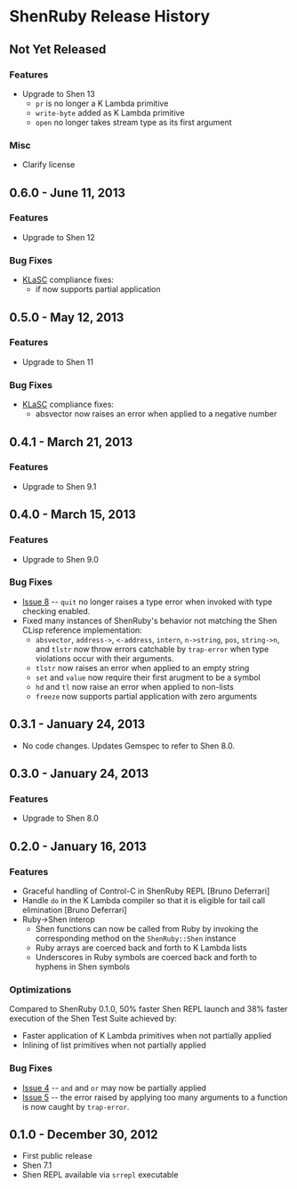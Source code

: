 # ShenRuby Release History

## Not Yet Released
### Features
- Upgrade to Shen 13
  - `pr` is no longer a K Lambda primitive
  - `write-byte` added as K Lambda primitive
  - `open` no longer takes stream type as its first argument

### Misc
- Clarify license

## 0.6.0 - June 11, 2013
### Features
- Upgrade to Shen 12

### Bug Fixes
- [KLaSC](https://github.com/gregspurrier/klasc) compliance fixes:
  - if now supports partial application

## 0.5.0 - May 12, 2013
### Features
- Upgrade to Shen 11

### Bug Fixes
- [KLaSC](https://github.com/gregspurrier/klasc) compliance fixes:
  - absvector now raises an error when applied to a negative number

## 0.4.1 - March 21, 2013
### Features
- Upgrade to Shen 9.1

## 0.4.0 - March 15, 2013
### Features
- Upgrade to Shen 9.0

### Bug Fixes
- [Issue 8](https://github.com/gregspurrier/shen-ruby/issues/8) -- `quit` no longer raises a type error when invoked with type checking enabled.
- Fixed many instances of ShenRuby's behavior not matching the Shen CLisp reference implementation:
  - `absvector`, `address->`, `<-address`, `intern`, `n->string`, `pos`, `string->n`, and `tlstr` now throw errors catchable by `trap-error` when type violations occur with their arguments.
  - `tlstr` now raises an error when applied to an empty string
  - `set` and `value` now require their first arugment to be a symbol
  - `hd` and `tl` now raise an error when applied to non-lists
  - `freeze` now supports partial application with zero arguments

## 0.3.1 - January 24, 2013
- No code changes. Updates Gemspec to refer to Shen 8.0.

## 0.3.0 - January 24, 2013
### Features
- Upgrade to Shen 8.0

## 0.2.0 - January 16, 2013
### Features
- Graceful handling of Control-C in ShenRuby REPL [Bruno Deferrari]
- Handle `do` in the K Lambda compiler so that it is eligible for tail call elimination [Bruno Deferrari]
- Ruby->Shen interop
  - Shen functions can now be called from Ruby by invoking the corresponding method on the `ShenRuby::Shen` instance
  - Ruby arrays are coerced back and forth to K Lambda lists
  - Underscores in Ruby symbols are coerced back and forth to hyphens in Shen symbols

### Optimizations
Compared to ShenRuby 0.1.0, 50% faster Shen REPL launch and 38% faster execution of the Shen Test Suite achieved by:
- Faster application of K Lambda primitives when not partially applied
- Inlining of list primitives when not partially applied

### Bug Fixes
- [Issue 4](https://github.com/gregspurrier/shen-ruby/issues/4) -- `and` and `or` may now be partially applied
- [Issue 5](https://github.com/gregspurrier/shen-ruby/issues/4) -- the error raised by applying too many arguments to a function is now caught by `trap-error`.


## 0.1.0 - December 30, 2012
- First public release
- Shen 7.1
- Shen REPL available via `srrepl` executable
